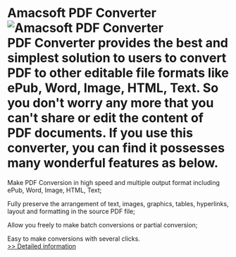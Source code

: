 # Amacsoft PDF Converter<br />![Amacsoft PDF Converter](https://mycommerce.akamaized.net/api/pimages/P300924601/BIG/300924601.PNG)<br />PDF Converter provides the best and simplest solution to users to convert PDF to other editable file formats like ePub, Word, Image, HTML, Text. So you don't worry any more that you can't share or edit the content of PDF documents. If you use this converter, you can find it possesses many wonderful features as below.

Make PDF Conversion in high speed and multiple output format including ePub, Word, Image, HTML, Text;

Fully preserve the arrangement of text, images, graphics, tables, hyperlinks, layout and formatting in the source PDF file;

Allow you freely to make batch conversions or partial conversion;

Easy to make conversions with several clicks.<br />[>> Detailed information](https://secure.shareit.com/shareit/product.html?productid=300924601&affiliateid=200057808)